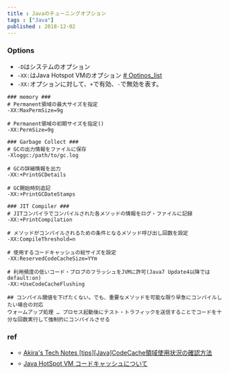 ```yaml
---
title : Javaのチューニングオプション
tags : ["Java"]
published : 2018-12-02
---
```


### Options

- `-D`はシステムのオプション
- `-XX:`はJava Hotspot VMのオプション [# Optinos_list](https://www.oracle.com/technetwork/java/javase/tech/vmoptions-jsp-140102.html)
- `-XX:`オプションに対して、`+`で有効、`-`で無効を表す。

<!--more-->

```shell
### memory ###
# Permanent領域の最大サイズを指定
-XX:MaxPermSize=9g

# Permanent領域の初期サイズを指定()
-XX:PermSize=9g
```

```shell
### Garbage Collect ###
# GCの出力情報をファイルに保存
-Xloggc:/path/to/gc.log

# GCの詳細情報を出力
-XX:+PrintGCDetails

# GC開始時刻追記
-XX:+PrintGCDateStamps
```

```shell
### JIT Compiler ###
# JITコンパイラでコンパイルされた各メソッドの情報をログ・ファイルに記録
-XX:+PrintCompilation

# メソッドがコンパイルされるための条件となるメソッド呼び出し回数を設定
-XX:CompileThreshold=n

# 使用するコードキャッシュの総サイズを設定
-XX:ReservedCodeCacheSize=YYm

# 利用頻度の低いコード・ブロブのフラッシュをJVMに許可(Java7 Update4以降ではdefault:on)
-XX:+UseCodeCacheFlushing

## コンパイル閾値を下げたくない。でも、重要なメソッドを可能な限り早急にコンパイルしたい場合の対応
ウォームアップ処理 … プロセス起動後にテスト・トラフィックを送信することでコードを十分な回数実行して強制的にコンパイルさせる
```

### ref

- :star: [Akira's Tech Notes [tips][Java]CodeCache領域使用状況の確認方法](http://luozengbin.github.io/blog/2015-09-01-%5Btips%5D%5Bjava%5Dcodecache%E9%A0%98%E5%9F%9F%E4%BD%BF%E7%94%A8%E7%8A%B6%E6%B3%81%E3%81%AE%E7%A2%BA%E8%AA%8D%E6%96%B9%E6%B3%95.html)
- :star: [Java HotSpot VM コードキャッシュについて](https://www.oracle.com/webfolder/technetwork/jp/javamagazine/Java-JA13-Architect-evans.pdf)
